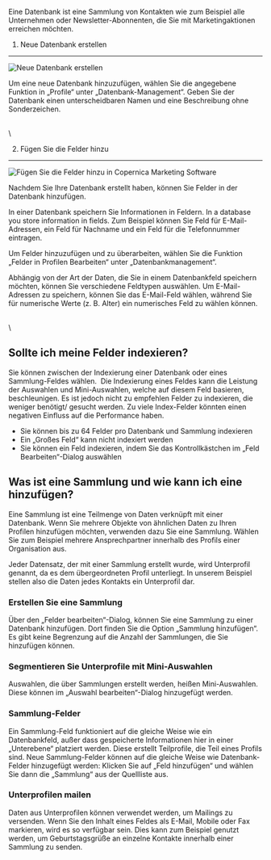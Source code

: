 Eine Datenbank ist eine Sammlung von Kontakten wie zum Beispiel alle
Unternehmen oder Newsletter-Abonnenten, die Sie mit Marketingaktionen
erreichen möchten. 

1. Neue Datenbank erstellen
---------------------------

![Neue Datenbank
erstellen](../images/de-create-new-database.png "Neue Datenbank erstellen")

Um eine neue Datenbank hinzuzufügen, wählen Sie die angegebene Funktion
in „Profile“ unter „Datenbank-Management“. Geben Sie der Datenbank einen
unterscheidbaren Namen und eine Beschreibung ohne Sonderzeichen. 

\
 \

2. Fügen Sie die Felder hinzu
-----------------------------

![Fügen Sie die Felder hinzu in Copernica Marketing
Software](../images/de-manage-fields.png "Fügen Sie die Felder hinzu in Copernica Marketing Software")

Nachdem Sie Ihre Datenbank erstellt haben, können Sie Felder in der
Datenbank hinzufügen.

In einer Datenbank speichern Sie Informationen in Feldern. In a database
you store information in fields. Zum Beispiel können Sie Feld für
E-Mail-Adressen, ein Feld für Nachname und ein Feld für die
Telefonnummer eintragen.

Um Felder hinzuzufügen und zu überarbeiten, wählen Sie die Funktion
„Felder in Profilen Bearbeiten“ unter „Datenbankmanagement“. 

Abhängig von der Art der Daten, die Sie in einem Datenbankfeld speichern
möchten, können Sie verschiedene Feldtypen auswählen. Um E-Mail-Adressen
zu speichern, können Sie das E-Mail-Feld wählen, während Sie für
numerische Werte (z. B. Alter) ein numerisches Feld zu wählen können.

\
 \

Sollte ich meine Felder indexieren?
-----------------------------------

Sie können zwischen der Indexierung einer Datenbank oder eines
Sammlung-Feldes wählen.  Die Indexierung eines Feldes kann die Leistung
der Auswahlen und Mini-Auswahlen, welche auf diesem Feld basieren,
beschleunigen. Es ist jedoch nicht zu empfehlen Felder zu indexieren,
die weniger benötigt/ gesucht werden. Zu viele Index-Felder könnten
einen negativen Einfluss auf die Performance haben. 

-   Sie können bis zu 64 Felder pro Datenbank und Sammlung indexieren
-   Ein „Großes Feld“ kann nicht indexiert werden
-   Sie können ein Feld indexieren, indem Sie das Kontrollkästchen im
    „Feld Bearbeiten“-Dialog auswählen

Was ist eine Sammlung und wie kann ich eine hinzufügen?
-------------------------------------------------------

Eine Sammlung ist eine Teilmenge von Daten verknüpft mit einer
Datenbank. Wenn Sie mehrere Objekte von ähnlichen Daten zu Ihren
Profilen hinzufügen möchten, verwenden dazu Sie eine Sammlung. Wählen
Sie zum Beispiel mehrere Ansprechpartner innerhalb des Profils einer
Organisation aus.

Jeder Datensatz, der mit einer Sammlung erstellt wurde, wird Unterprofil
genannt, da es dem übergeordneten Profil unterliegt. In unserem Beispiel
stellen also die Daten jedes Kontakts ein Unterprofil dar. 

### Erstellen Sie eine Sammlung

Über den „Felder bearbeiten“-Dialog, können Sie eine Sammlung zu einer
Datenbank hinzufügen. Dort finden Sie die Option „Sammlung hinzufügen“.
Es gibt keine Begrenzung auf die Anzahl der Sammlungen, die Sie
hinzufügen können.

### Segmentieren Sie Unterprofile mit Mini-Auswahlen

Auswahlen, die über Sammlungen erstellt werden, heißen Mini-Auswahlen.
Diese können im „Auswahl bearbeiten“-Dialog hinzugefügt werden. 

### Sammlung-Felder

Ein Sammlung-Feld funktioniert auf die gleiche Weise wie ein
Datenbankfeld, außer dass gespeicherte Informationen hier in einer
„Unterebene“ platziert werden. Diese erstellt Teilprofile, die Teil
eines Profils sind. Neue Sammlung-Felder können auf die gleiche Weise
wie Datenbank-Felder hinzugefügt werden: Klicken Sie auf „Feld
hinzufügen“ und wählen Sie dann die „Sammlung“ aus der Quellliste aus.

### Unterprofilen mailen

Daten aus Unterprofilen können verwendet werden, um Mailings zu
versenden. Wenn Sie den Inhalt eines Feldes als E-Mail, Mobile oder Fax
markieren, wird es so verfügbar sein. Dies kann zum Beispiel genutzt
werden, um Geburtstagsgrüße an einzelne Kontakte innerhalb einer
Sammlung zu senden.
